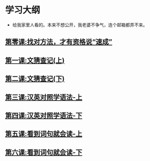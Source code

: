 # 学习大纲
- 给我家里人看的。本来不想公开，我老婆不争气，连个邮箱都弄不来。

## [第零课:找对方法，才有资格说“速成”](Chapter0/RightMethod.md)

## [第一课:文猜查记(上)](Chapter1/RightMethod.md)

## [第二课:文猜查记(下)](Chapter2/RightMethod.md)

## [第三课:汉英对照学语法-上](Chapter3/RightMethod.md)

## [第四课:汉英对照学语法-下](Chapter4/RightMethod.md)

## [第五课:看到词句就会读-上](Chapter5/RightMethod.md)

## [第六课:看到词句就会读-下](Chapter6/RightMethod.md)